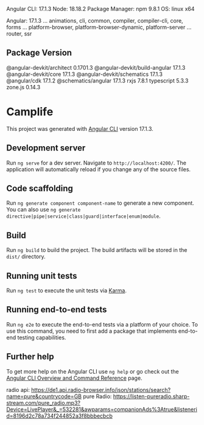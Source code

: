 Angular CLI: 17.1.3
Node: 18.18.2
Package Manager: npm 9.8.1
OS: linux x64

Angular: 17.1.3
... animations, cli, common, compiler, compiler-cli, core, forms
... platform-browser, platform-browser-dynamic, platform-server
... router, ssr

Package                         Version
---------------------------------------------------------
@angular-devkit/architect       0.1701.3
@angular-devkit/build-angular   17.1.3
@angular-devkit/core            17.1.3
@angular-devkit/schematics      17.1.3
@angular/cdk                    17.1.2
@schematics/angular             17.1.3
rxjs                            7.8.1
typescript                      5.3.3
zone.js                         0.14.3


# Camplife

This project was generated with [Angular CLI](https://github.com/angular/angular-cli) version 17.1.3.

## Development server

Run `ng serve` for a dev server. Navigate to `http://localhost:4200/`. The application will automatically reload if you change any of the source files.

## Code scaffolding

Run `ng generate component component-name` to generate a new component. You can also use `ng generate directive|pipe|service|class|guard|interface|enum|module`.

## Build

Run `ng build` to build the project. The build artifacts will be stored in the `dist/` directory.

## Running unit tests

Run `ng test` to execute the unit tests via [Karma](https://karma-runner.github.io).

## Running end-to-end tests

Run `ng e2e` to execute the end-to-end tests via a platform of your choice. To use this command, you need to first add a package that implements end-to-end testing capabilities.

## Further help

To get more help on the Angular CLI use `ng help` or go check out the [Angular CLI Overview and Command Reference](https://angular.io/cli) page.





radio api:
https://de1.api.radio-browser.info/json/stations/search?name=pure&countrycode=GB
pure Radio:
https://listen-pureradio.sharp-stream.com/pure_radio.mp3?Device=LivePlayer&_=532281&awparams=companionAds%3Atrue&listenerid=8196d2c78a734f244852a3f8bbbecbcb


